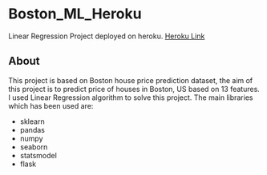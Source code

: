 # Boston_ML_Heroku
Linear Regression Project deployed on heroku.
[Heroku Link](https://bostonmlproject.herokuapp.com/)

## About
This project is based on Boston house price prediction dataset, the aim of this project is to predict price of houses in Boston, US based on 13 features.
I used Linear Regression algorithm to solve this project. The main libraries which has been used are:

- sklearn
- pandas
- numpy
- seaborn
- statsmodel
- flask

